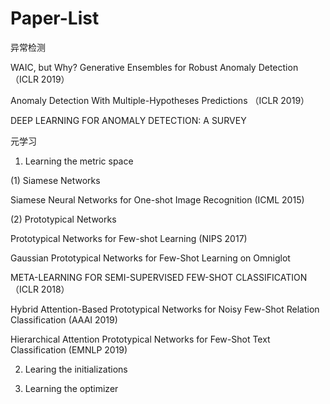 # Paper-List

异常检测

WAIC, but Why? Generative Ensembles for Robust Anomaly Detection （ICLR 2019）

Anomaly Detection With Multiple-Hypotheses Predictions （ICLR 2019）

DEEP LEARNING FOR ANOMALY DETECTION: A SURVEY



元学习

1. Learning the metric space

(1) Siamese Networks

Siamese Neural Networks for One-shot Image Recognition (ICML 2015)

(2) Prototypical Networks

Prototypical Networks for Few-shot Learning (NIPS 2017)

Gaussian Prototypical Networks for Few-Shot Learning on Omniglot

META-LEARNING FOR SEMI-SUPERVISED FEW-SHOT CLASSIFICATION （ICLR 2018）

Hybrid Attention-Based Prototypical Networks for Noisy Few-Shot Relation Classification (AAAI 2019)

Hierarchical Attention Prototypical Networks for Few-Shot Text Classification (EMNLP 2019)

2. Learing the initializations

3. Learning the optimizer



